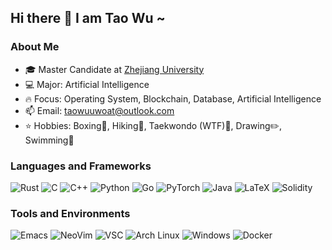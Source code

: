 ## Hi there 👋 I am Tao Wu ~

<!--
**WuTao18/WuTao18** is a ✨ _special_ ✨ repository because its `README.md` (this file) appears on your GitHub profile.

Here are some ideas to get you started:

- 🔭 I’m currently working on ...
- 🌱 I’m currently learning ...
- 👯 I’m looking to collaborate on ...
- 🤔 I’m looking for help with ...
- 💬 Ask me about ...
- 📫 How to reach me: ...
- 😄 Pronouns: ...
- ⚡ Fun fact: ...
-->

### About Me
- 🎓 Master Candidate at [Zhejiang University](https://www.zju.edu.cn/english/)
- 💻 Major: Artificial Intelligence
- 🔥 Focus: Operating System, Blockchain, Database, Artificial Intelligence
- 📫 Email: taowuuwoat@outlook.com
- ⭐ Hobbies: Boxing🥊, Hiking🥾, Taekwondo (WTF)🥋, Drawing✏️, Swimming🥽

### Languages and Frameworks
![Rust](https://img.shields.io/badge/Rust-ED6D31?style=flat&logo=rust&logoColor=#E57324)
![C](https://img.shields.io/badge/C-00599C?style=flat&logo=c&logoColor=white)
![C++](https://img.shields.io/badge/C%2B%2B-00599C?style=flat&logo=c%2B%2B&logoColor=white)
![Python](https://img.shields.io/badge/Python-FFD43B?style=flat&logo=python&logoColor=blue)
![Go](https://img.shields.io/badge/Go-00ADD8?style=flat&logo=go&logoColor=white)
![PyTorch](https://img.shields.io/badge/PyTorch-EE4C2C?style=flat&logo=pytorch&logoColor=white)
![Java](https://img.shields.io/badge/Java-ED8B00?style=flat&logo=openjdk&logoColor=white)
![LaTeX](https://img.shields.io/badge/LaTeX-47A141?style=flat&logo=LaTeX&logoColor=white)
![Solidity](https://img.shields.io/badge/Solidity-e6e6e6?style=flat&logo=solidity&logoColor=black)

### Tools and Environments
![Emacs](https://img.shields.io/badge/Emacs-%237F5AB6.svg?&style=flat&logo=gnu-emacs&logoColor=white)
![NeoVim](https://img.shields.io/badge/NeoVim-%2357A143.svg?&style=flat&logo=neovim&logoColor=white)
![VSC](https://img.shields.io/badge/Visual_Studio_Code-0078D4?style=flat&logo=visual%20studio%20code&logoColor=white)
![Arch Linux](https://img.shields.io/badge/Arch_Linux-1793D1?style=flat&logo=arch-linux&logoColor=white)
![Windows](https://img.shields.io/badge/Windows-0078D6?style=flat&logo=windows&logoColor=white)
![Docker](https://img.shields.io/badge/Docker-2CA5E0?style=flat&logo=docker&logoColor=white)
